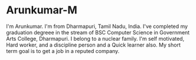 # Arunkumar-M
I'm Arunkumar. I'm from Dharmapuri, Tamil Nadu, India. I've completed my graduation degreee in the stream of BSC Computer Science in Government Arts College, Dharmapuri. I belong to a nuclear family. I'm self motivated, Hard worker, and a discipline person and a Quick learner also. My short term goal is to get a job in a reputed company. 
